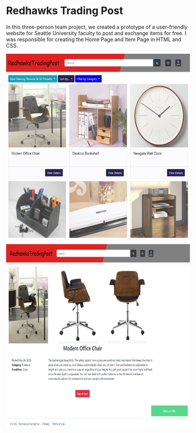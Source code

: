 # Redhawks Trading Post
In this three-person team project, we created a prototype of a user-friendly website for Seattle University faculty to post and exchange items for free. I was responsible for creating the Home Page and Item Page in HTML and CSS. 

<img src="https://github.com/Ambrose-M/RedhawksTradingPost/blob/master/RedhawksTradingPost/imgsForReadMe/homePage.PNG" alt="oScreen"
	title="Home Page" width="738" height="504" />
  
  <img src="https://github.com/Ambrose-M/RedhawksTradingPost/blob/master/RedhawksTradingPost/imgsForReadMe/itemPage.PNG" alt="oScreen"
	title="Home Page" width="738" height="504" />
